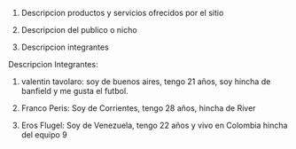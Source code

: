 1. Descripcion productos y servicios ofrecidos por el sitio

2. Descripcion del publico o nicho

3. Descripcion integrantes

Descripcion Integrantes:

1. valentin tavolaro: soy de buenos aires, tengo 21 años, soy hincha de banfield y me gusta el futbol.

2. Franco Peris: Soy de Corrientes, tengo 28 años, hincha de River

3. Eros Flugel: Soy de Venezuela, tengo 22 años y vivo en Colombia hincha del equipo 9
